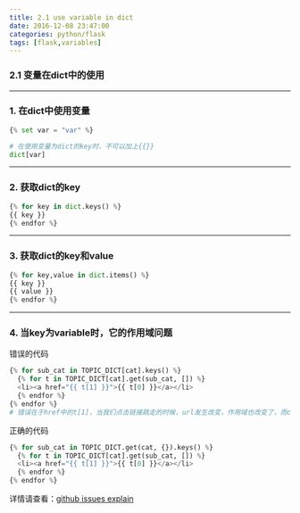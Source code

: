 ```yaml
---
title: 2.1 use variable in dict
date: 2016-12-08 23:47:00
categories: python/flask
tags: [flask,variables]
---
```

### 2.1 变量在dict中的使用

---

### 1. 在dict中使用变量
``` python
{% set var = "var" %}

# 在使用变量为dict的key时，不可以加上{{}}
dict[var]
```

---

### 2. 获取dict的key
``` python
{% for key in dict.keys() %}
{{ key }}
{% endfor %}
```

---

### 3. 获取dict的key和value
``` python
{% for key,value in dict.items() %}
{{ key }}
{{ value }}
{% endfor %}
```

---

### 4. 当key为variable时，它的作用域问题
错误的代码
``` python
{% for sub_cat in TOPIC_DICT[cat].keys() %}
  {% for t in TOPIC_DICT[cat].get(sub_cat, []) %}
  <li><a href="{{ t[1] }}">{{ t[0] }}</a></li>
  {% endfor %}
{% endfor %}
# 错误在于href中的t[1]，当我们点击链接跳走的时候，url发生改变，作用域也改变了，而cat这个变量是存在于当前作用于的，于是乎会报错UndefinedError
```

正确的代码
``` python
{% for sub_cat in TOPIC_DICT.get(cat, {}).keys() %}
  {% for t in TOPIC_DICT[cat].get(sub_cat, []) %}
  <li><a href="{{ t[1] }}">{{ t[0] }}</a></li>
  {% endfor %}
{% endfor %}
```
详情请查看：[github issues explain](https://github.com/saltstack/salt/issues/6020)

